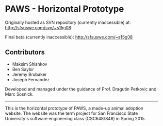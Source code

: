 # PAWS - Horizontal Prototype

Originally hosted as SVN repository (currently inaccessible) at:  
http://sfsuswe.com/svn/~s15g08

Final beta (currently inaccessible): http://sfsuswe.com/~s15g08

## Contributors
- Maksim Shishkov
- Ben Saylor
- Jeremy Brubaker
- Joseph Fernandez

Developed and managed under the guidance of Prof. Dragutin Petkovic and Marc Sosnick.

---

This is the horizontal prototype of PAWS, a made-up animal adoption website. The website was the term project for San Francisco State University's software engineering class (CSC648/848) in Spring 2015.